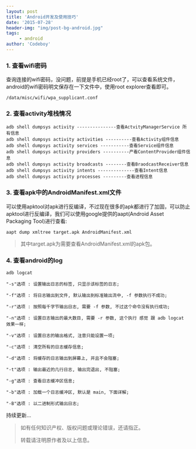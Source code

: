 ```yaml
---
layout: post
title: 'Android开发及使用技巧'
date: '2015-07-28'
header-img: "img/post-bg-android.jpg"
tags:
     - android
author: 'Codeboy'
---
```


### 1. 查看wifi密码

查询连接的wifi密码，没问题，前提是手机已经root了，可以查看系统文件，android的wifi密码明文保存在一下文件中，使用root explorer查看即可。

	/data/misc/wifi/wpa_supplicant.conf


### 2. 查看activity堆栈情况

	adb shell dumpsys activity ---------------查看ActvityManagerService 所有信息
	adb shell dumpsys activity activities ----------查看Activity组件信息
	adb shell dumpsys activity services -----------查看Service组件信息
	adb shell dumpsys activity providers ----------产看ContentProvider组件信息
	adb shell dumpsys activity broadcasts --------查看BraodcastReceiver信息
	adb shell dumpsys activity intents --------------查看Intent信息
	adb shell dumpsys activity processes ---------查看进程信息


### 3. 查看apk中的AndroidManifest.xml文件

可以使用apktool对apk进行反编译，不过现在很多的apk都进行了加固，可以防止apktool进行反编译，我们可以使用google提供的aapt(Android Asset Packaging Tool)进行查看:

	aapt dump xmltree target.apk AndroidManifest.xml

>其中target.apk为需要查看AndroidManifest.xml的apk包。


### 4. 查看android的log

	adb logcat
	
	"-s"选项 : 设置输出日志的标签, 只显示该标签的日志;

	"-f"选项 : 将日志输出到文件, 默认输出到标准输出流中, -f 参数执行不成功;

	"-r"选项 : 按照每千字节输出日志, 需要 -f 参数, 不过这个命令没有执行成功;

	"-n"选项 : 设置日志输出的最大数目, 需要 -r 参数, 这个执行 感觉 跟 adb logcat 效果一样;

	"-v"选项 : 设置日志的输出格式, 注意只能设置一项;

	"-c"选项 : 清空所有的日志缓存信息;

	"-d"选项 : 将缓存的日志输出到屏幕上, 并且不会阻塞;

	"-t"选项 : 输出最近的几行日志, 输出完退出, 不阻塞;

	"-g"选项 : 查看日志缓冲区信息;

	"-b"选项 : 加载一个日志缓冲区, 默认是 main, 下面详解;

	"-B"选项 : 以二进制形式输出日志;



持续更新...

> 如有任何知识产权、版权问题或理论错误，还请指正。
>
> 转载请注明原作者及以上信息。
